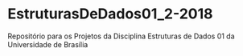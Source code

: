 # EstruturasDeDados01_2-2018
Repositório para os Projetos da Disciplina Estruturas de Dados 01 da Universidade de Brasília  
